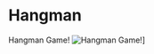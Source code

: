 # Hangman
Hangman Game!
![Hangman Game!]([URL_DE_LA_IMAGEN](https://github.com/santicatano/Documents/blob/main/Hangman%20Images/Banner%20Hangman.png)https://github.com/santicatano/Documents/blob/main/Hangman%20Images/Banner%20Hangman.png)]
